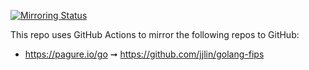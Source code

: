 [![Mirroring Status](https://github.com/jjlin/github-actions-mirrors/actions/workflows/mirror.yml/badge.svg)](https://github.com/jjlin/github-actions-mirrors/actions/workflows/mirror.yml)

This repo uses GitHub Actions to mirror the following repos to GitHub:

* https://pagure.io/go &#10142; https://github.com/jjlin/golang-fips
